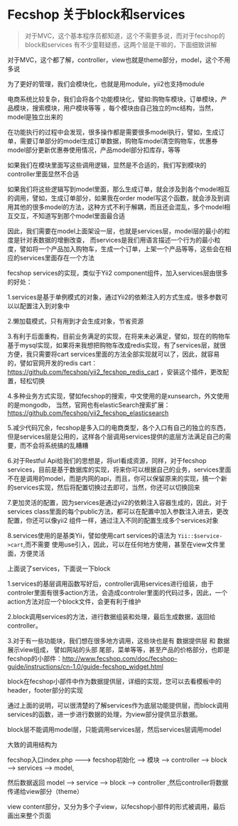 Fecshop 关于block和services
===========================

> 对于MVC，这个基本程序员都知道，这个不需要多说，而对于fecshop的block和services
有不少童鞋疑惑，这两个层是干嘛的，下面细致讲解



对于MVC，这个都了解，controller，view也就是theme部分，model，这个不用多说

为了更好的管理，我们会模块化，也就是用module，yii2也支持module

电商系统比较复杂，我们会将各个功能模块化，譬如:购物车模块，订单模块，产品模块，搜索模块，用户模块等等
，每个模块由自己独立的mc结构，当然，model是独立出来的

在功能执行的过程中会发现，很多操作都是需要很多model执行，譬如，生成订单，需要订单部分的model生成订单数据，购物车model清空购物车，优惠券model部分更新优惠券使用情况，产品model部分扣库存，等等

如果我们在模块里面写这些调用逻辑，显然是不合适的，我们写到模块的controller里面显然不合适

如果我们将这些逻辑写到model里面，那么生成订单，就会涉及到各个model相互的调用，譬如，生成订单部分，如果我在order model写这个函数，就会涉及到调用其他的很多model的方法，这种方式不利于解耦，而且还会混乱，多个model相互交互，不知道写到那个model里面最合适

因此，我们需要在model上面架设一层，也就是services层，model层的最小的粒度是针对表数据的增删改查，
而services是我们用语言描述一个行为的最小粒度，譬如将一个产品加入购物车，生成一个订单，上架一个产品等等，这些会在相应的services里面存在一个方法

fecshop services的实现，类似于Yii2 component组件，加入services层由很多的好处：

1.services是基于单例模式的对象，通过Yii2的依赖注入的方式生成，很多参数可以以配置注入到对象中

2.懒加载模式，只有用到才会生成对象，节省资源

3.有利于后面重构，目前业务满足的实现，在将来未必满足，譬如，现在的购物车基于mysql实现，如果将来我想把购物车改成redis实现，有了services层，就很方便，我只需要将cart services里面的方法全部实现就可以了，因此，就容易的，譬如官网开发的redis cart：https://github.com/fecshop/yii2_fecshop_redis_cart
，安装这个插件，更改配置，轻松切换

4.多种业务方式实现，譬如fecshop的搜索，中文使用的是xunsearch，外文使用的是mongodb，
当然，官网也有elasticSearch搜索扩展：https://github.com/fecshop/yii2_fecshop_elasticsearch

5.减少代码冗余，fecshop是多入口的电商类型，各个入口有自己的独立的东西，但是services层是公用的，这样各个层调用services提供的底层方法满足自己的需要，而不会将系统搞的乱糟糟

6.对于Restful Api给我们的思想是，将url看成资源，同样，对于fecshop services，目前是基于数据库的实现，将来你可以根据自己的业务，services里面不在是调用的model，而是内网的api，而且，你可以保留原来的实现，搞一个新的services实现，然后将配置切换过去即可，当然，你还可以切换回来

7.更加灵活的配置，因为services是通过yii2的依赖注入容器生成的，因此，对于services class里面的每个public方法，都可以在配置中加入参数注入进去，更改配置，你还可以像yii2 组件一样，通过注入不同的配置生成多个services对象

8.services使用的是基类Yii，譬如使用cart services的语法为 `Yii::$service->cart`,而不需要
使用use引入，因此，可以在任何地方使用，甚至在view文件里面，方便灵活

上面说了services，下面说一下block

1.services的基层调用函数写好后，controller调用services进行组装，由于controler里面有很多action方法，会造成controler里面的代码过多，因此，一个action方法对应一个block文件，会更有利于维护

2.block调用services的方法，进行数据组装和处理，最后生成数据，返回给controller。

3.对于有一些功能块，我们想在很多地方调用，这些块也是有 数据提供层 和 数据展示view组成，
譬如网站的头部 尾部，菜单等等，甚至产品的价格部分，也即是fecshop的小部件：http://www.fecshop.com/doc/fecshop-guide/instructions/cn-1.0/guide-fecshop_widget.html

block在fecshop小部件中作为数据提供层，详细的实现，您可以去看模板中的header，footer部分的实现

通过上面的说明，可以很清楚的了解services作为底层功能提供层，而block调用services的函数，进一步进行数据的处理，为view部分提供显示数据。

block层不能调用model层，只能调用services层，然后services层调用model

大致的调用结构为 

fecshop入口index.php  --->  fecshop初始化  -->  模块  --> controller -->  block --> services --> model,

然后数据返回 model -->  service --> block  --> controller ,然后controller将数据传递给view部分（theme）

view content部分，又分为多个子view，以fecshop小部件的形式被调用，最后画出来整个页面

















































